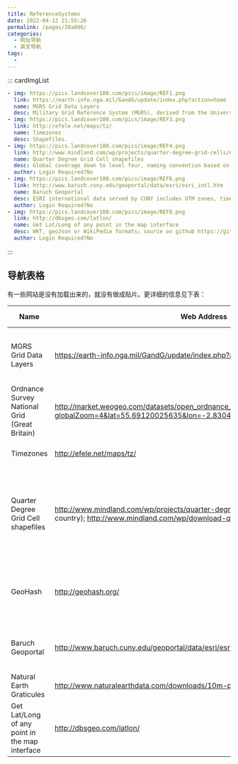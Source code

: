 ```yaml
---
title: ReferenceSystems
date: 2022-04-12 21:55:26
permalink: /pages/20a096/
categories:
  - 网址导航
  - 英文导航
tags:
  - 
---
```

::: cardImgList
```yaml
- img: https://pics.landcover100.com/pics/image/REF1.png
  link: https://earth-info.nga.mil/GandG/update/index.php?action=home
  name: MGRS Grid Data Layers
  desc: Military Grid Reference System (MGRS), derived from the Universal 
- img: https://pics.landcover100.com/pics/image/REF3.png
  link: http://efele.net/maps/tz/
  name: Timezones
  desc: Shapefiles.
- img: https://pics.landcover100.com/pics/image/REF4.png
  link: http://www.mindland.com/wp/projects/quarter-degree-grid-cells/down
  name: Quarter Degree Grid Cell shapefiles 
  desc: Global coverage down to level four, naming convention based on the
  author: Login Required?No
- img: https://pics.landcover100.com/pics/image/REF6.png
  link: http://www.baruch.cuny.edu/geoportal/data/esri/esri_intl.htm
  name: Baruch Geoportal
  desc: ESRI international data served by CUNY includes UTM zones, time zo
  author: Login Required?No
- img: https://pics.landcover100.com/pics/image/REF8.png
  link: http://dbsgeo.com/latlon/
  name: Get Lat/Long of any point in the map interface
  desc: WKT, geoJson or WikiPedia formats; source on github https://githu
  author: Login Required?No
```
:::
## 导航表格
有一些网站是没有加载出来的，就没有做成贴片。更详细的信息见下表：

| Name                                           | Web Address                                                  | Login Required? | Notes                                                        |
| ---------------------------------------------- | ------------------------------------------------------------ | --------------- | ------------------------------------------------------------ |
| MGRS  Grid Data Layers                         | https://earth-info.nga.mil/GandG/update/index.php?action=home | No              | Military Grid Reference System  (MGRS), derived from the Universal Transverse Mercator (UTM) grid, is  the geocoordinate standard used by NATO and other militaries for  locating points on the earth. Shapefiles |
| Ordnance Survey National Grid (Great Britain)  | http://market.weogeo.com/datasets/open_ordnance_survey_reference_system_grid.html?globalZoom=4&lat=55.69120025635&lon=-2.8304159658 | Yes             | single shapefile  containing the Ordnance Survey National Grid based on the OSGB36 datum |
| Timezones                                      | http://efele.net/maps/tz/                                    | No              | Shapefiles.   See https://github.com/zmaril/Visualization-Data for timezones in GeoJSON |
| Quarter Degree Grid Cell shapefiles            | http://www.mindland.com/wp/projects/quarter-degree-grid-cells/download-qdgc/  (by country); http://www.mindland.com/wp/download-qdgc-continents/ (by  continents) | No              | Global coverage down  to level four, naming convention based on the ISO 3166-1 alpha-3 standard;  Quarter Degree Grid Cells (QDGC or QDS – Quarter degree Squares) is a way of  dividing the longitude latitude degree square cells into smaller squares,  forming in effect a system of geocodes. Historically QDGC has been used in a  many African atlases |
| GeoHash                                        | http://geohash.org/                                          | No              | hierarchical spatial  data structure which subdivides space into buckets of grid shape; removing  characters from the end of the code to reduce its size (and gradually lose  precision). See https://en.wikipedia.org/wiki/Geohash for explanation  and examples |
| Baruch Geoportal                               | http://www.baruch.cuny.edu/geoportal/data/esri/esri_intl.htm | No              | ESRI international  data served by CUNY includes UTM zones, time zones, lat/long as shapefiles  including attrubtion for Tropic of Capricorn, Equator, Artic Circle, Intl  Dateline etc. |
| Natural Earth Graticules                       | http://www.naturalearthdata.com/downloads/10m-physical-vectors/10m-graticules/ | No              |                                                              |
| Get Lat/Long of any point in the map interface | http://dbsgeo.com/latlon/                                    | No              | WKT, geoJson or  WikiPedia formats; source on github: https://github.com/springmeyer/latlon |